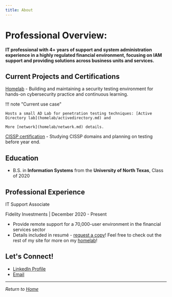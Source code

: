 ```yaml
---
title: About
---
```


# Professional Overview:

**IT professional with 4+ years of support and system administration experience in a highly regulated financial environment, focusing on IAM support and providing solutions across business units and services.**

## Current Projects and Certifications

[Homelab](homelab/index.md) - Building and maintaining a security testing environment for hands-on cybersecurity practice and continuous learning.

!!! note "Current use case"

    Hosts a small AD Lab for penetration testing techniques: [Active Directory lab](homelab/activedirectory.md) and

    More [network](homelab/network.md) details.

[CISSP certification](certifications/cissp.md/) - Studying CISSP domains and planning on testing before year end.

## Education

- B.S. in **Information Systems** from the **University of North Texas**, Class of 2020

## Professional Experience

IT Support Associate

Fidelity Investments | December 2020 - Present

- Provide remote support for a 70,000-user environment in the financial services sector
- Details included in resumé - [request a copy](mailto:mariotorrestech@gmail.com)! Feel free to check out the rest of my site for more on my [homelab](homelab/index.md)!

## Let's Connect!

- [LinkedIn Profile](https://www.linkedin.com/in/tmario)
- [Email](mailto:mariotorrestech@gmail.com)

---

_Return to [Home](index.md)_
